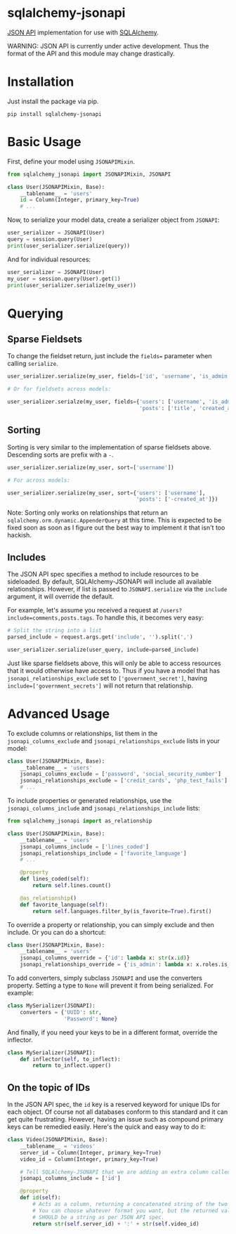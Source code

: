 # sqlalchemy-jsonapi

[JSON API](http://jsonapi.org/) implementation for use with [SQLAlchemy](http://www.sqlalchemy.org/).

WARNING: JSON API is currently under active development.  Thus the format of the API and this module may change drastically.

# Installation

Just install the package via pip.

```
pip install sqlalchemy-jsonapi
```

# Basic Usage

First, define your model using `JSONAPIMixin`.

```py
from sqlalchemy_jsonapi import JSONAPIMixin, JSONAPI

class User(JSONAPIMixin, Base):
    __tablename__ = 'users'
    id = Column(Integer, primary_key=True)
    # ...
```

Now, to serialize your model data, create a serializer object from `JSONAPI`:

```py
user_serializer = JSONAPI(User)
query = session.query(User)
print(user_serializer.serialize(query))
```

And for individual resources:

```py
user_serializer = JSONAPI(User)
my_user = session.query(User).get(1)
print(user_serializer.serialize(my_user))
```

# Querying

## Sparse Fieldsets

To change the fieldset return, just include the `fields=` parameter when calling `serialize`.

```py
user_serializer.serialize(my_user, fields=['id', 'username', 'is_admin'])

# Or for fieldsets across models:

user_serializer.serialze(my_user, fields={'users': ['username', 'is_admin'],
                                          'posts': ['title', 'created_at']})
```

## Sorting

Sorting is very similar to the implementation of sparse fieldsets above.  Descending sorts are prefix with a `-`.

```py
user_serializer.serialize(my_user, sort=['username'])

# For across models:

user_serializer.serialize(my_user, sort={'users': ['username'],
                                         'posts': ['-created_at']})
```

Note: Sorting only works on relationships that return an `sqlalchemy.orm.dynamic.AppenderQuery` at this time.  This is expected to be fixed soon as soon as I figure out the best way to implement it that isn't too hackish.

## Includes

The JSON API spec specifies a method to include resources to be sideloaded.  By default, SQLAlchemy-JSONAPI will include all available relationships.  However, if list is passed to `JSONAPI.serialize` via the `include` argument, it will override the default.

For example, let's assume you received a request at `/users?include=comments,posts.tags`.  To handle this, it becomes very easy:

```py
# Split the string into a list
parsed_include = request.args.get('include', '').split(',')

user_serializer.serialize(user_query, include=parsed_include)
```

Just like sparse fieldsets above, this will only be able to access resources that it would otherwise have access to.  Thus if you have a model that has `jsonapi_relationships_exclude` set to `['government_secret']`, having `include=['government_secrets']` will not return that relationship.

# Advanced Usage

To exclude columns or relationships, list them in the `jsonapi_columns_exclude` and `jsonapi_relationships_exclude` lists in your model:

```py
class User(JSONAPIMixin, Base):
    __tablename__ = 'users'
    jsonapi_columns_exclude = ['password', 'social_security_number']
    jsonapi_relationships_exclude = ['credit_cards', 'php_test_fails']
    # ...
```

To include properties or generated relationships, use the `jsonapi_columns_include` and `jsonapi_relationships_include` lists:

```py
from sqlalchemy_jsonapi import as_relationship

class User(JSONAPIMixin, Base):
    __tablename__ = 'users'
    jsonapi_columns_include = ['lines_coded']
    jsonapi_relationships_include = ['favorite_language']
    # ...

    @property
    def lines_coded(self):
        return self.lines.count()

    @as_relationship()
    def favorite_language(self):
        return self.languages.filter_by(is_favorite=True).first()
```

To override a property or relationship, you can simply exclude and then include.  Or you can do a shortcut:

```py
class User(JSONAPIMixin, Base):
    __tablename__ = 'users'
    jsonapi_columns_override = {'id': lambda x: str(x.id)}
    jsonapi_relationships_override = {'is_admin': lambda x: x.roles.is_admin}
```

To add converters, simply subclass `JSONAPI` and use the converters property.  Setting a type to `None` will prevent it from being serialized.  For example:

```py
class MySerializer(JSONAPI):
    converters = {'UUID': str,
                  'Password': None}
```

And finally, if you need your keys to be in a different format, override the inflector.

```py
class MySerializer(JSONAPI):
    def inflector(self, to_inflect):
        return to_inflect.upper()
```

## On the topic of IDs

In the JSON API spec, the `id` key is a reserved keyword for unique IDs for each object.  Of course not all databases conform to this standard and it can get quite frustrating.  However, having an issue such as compound primary keys can be remedied easily.  Here's the quick and easy way to do it:

```py
class Video(JSONAPIMixin, Base):
    __tablename__ = 'videos'
    server_id = Column(Integer, primary_key=True)
    video_id = Column(Integer, primary_key=True)

    # Tell SQLAlchemy-JSONAPI that we are adding an extra column called `id`
    jsonapi_columns_include = ['id']

    @property
    def id(self):
        # Acts as a column, returning a concatenated string of the two IDs.
        # You can choose whatever format you want, but the returned value
        # SHOULD be a string as per JSON API spec.
        return str(self.server_id) + ':' + str(self.video_id)
```